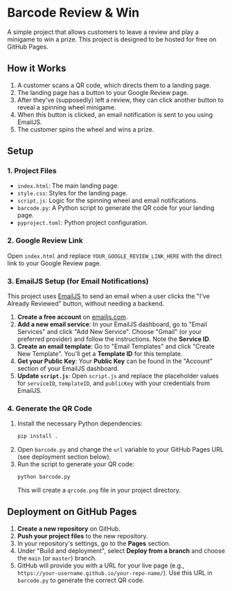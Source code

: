 # Barcode Review & Win

A simple project that allows customers to leave a review and play a minigame to win a prize. This project is designed to be hosted for free on GitHub Pages.

## How it Works

1.  A customer scans a QR code, which directs them to a landing page.
2.  The landing page has a button to your Google Review page.
3.  After they've (supposedly) left a review, they can click another button to reveal a spinning wheel minigame.
4.  When this button is clicked, an email notification is sent to you using EmailJS.
5.  The customer spins the wheel and wins a prize.

## Setup

### 1. Project Files

-   `index.html`: The main landing page.
-   `style.css`: Styles for the landing page.
-   `script.js`: Logic for the spinning wheel and email notifications.
-   `barcode.py`: A Python script to generate the QR code for your landing page.
-   `pyproject.toml`: Python project configuration.

### 2. Google Review Link

Open `index.html` and replace `YOUR_GOOGLE_REVIEW_LINK_HERE` with the direct link to your Google Review page.

### 3. EmailJS Setup (for Email Notifications)

This project uses [EmailJS](https://www.emailjs.com) to send an email when a user clicks the "I've Already Reviewed" button, without needing a backend.

1.  **Create a free account** on [emailjs.com](https://www.emailjs.com).
2.  **Add a new email service**: In your EmailJS dashboard, go to "Email Services" and click "Add New Service". Choose "Gmail" (or your preferred provider) and follow the instructions. Note the **Service ID**.
3.  **Create an email template**: Go to "Email Templates" and click "Create New Template". You'll get a **Template ID** for this template.
4.  **Get your Public Key**: Your **Public Key** can be found in the "Account" section of your EmailJS dashboard.
5.  **Update `script.js`**: Open `script.js` and replace the placeholder values for `serviceID`, `templateID`, and `publicKey` with your credentials from EmailJS.

### 4. Generate the QR Code

1.  Install the necessary Python dependencies:
    ```bash
    pip install .
    ```
2.  Open `barcode.py` and change the `url` variable to your GitHub Pages URL (see deployment section below).
3.  Run the script to generate your QR code:
    ```bash
    python barcode.py
    ```
    This will create a `qrcode.png` file in your project directory.

## Deployment on GitHub Pages

1.  **Create a new repository** on GitHub.
2.  **Push your project files** to the new repository.
3.  In your repository's settings, go to the **Pages** section.
4.  Under "Build and deployment", select **Deploy from a branch** and choose the `main` (or `master`) branch.
5.  GitHub will provide you with a URL for your live page (e.g., `https://your-username.github.io/your-repo-name/`). Use this URL in `barcode.py` to generate the correct QR code.
